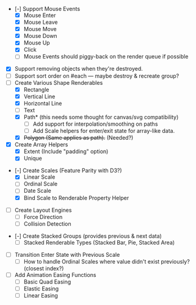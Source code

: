 - [-] Support Mouse Events
  - [X] Mouse Enter
  - [X] Mouse Leave
  - [X] Mouse Move
  - [X] Mouse Down
  - [X] Mouse Up
  - [X] Click
  - [ ] Mouse Events should piggy-back on the render queue if possible
- [X] Support removing objects when they're destroyed.
- [ ] Support sort order on #each — maybe destroy & recreate group?
- [ ] Create Various Shape Renderables
  - [X] Rectangle
  - [X] Vertical Line
  - [X] Horizontal Line
  - [ ] Text
  - [X] Path* (this needs some thought for canvas/svg compatibility)
    - [ ] Add support for interpolation/smoothing on paths
    - [ ] Add Scale helpers for enter/exit state for array-like data.
  - [X] ~~Polygon (Same applies as path).~~ (Needed?)
- [X] Create Array Helpers
  - [X] Extent (Include "padding" option)
  - [X] Unique
- [-] Create Scales (Feature Parity with D3?)
  - [X] Linear Scale
  - [ ] Ordinal Scale
  - [ ] Date Scale
  - [X] Bind Scale to Renderable Property Helper
- [ ] Create Layout Engines
  - [ ] Force Direction
  - [ ] Collision Detection
- [-] Create Stacked Groups (provides previous & next data)
  - [ ] Stacked Renderable Types (Stacked Bar, Pie, Stacked Area)
- [ ] Transition Enter State with Previous Scale
  - [ ] How to handle Ordinal Scales where value didn't exist previously? (closest index?)
- [ ] Add Animation Easing Functions
  - [ ] Basic Quad Easing
  - [ ] Elastic Easing
  - [ ] Linear Easing